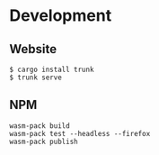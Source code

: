# Development

## Website

```
$ cargo install trunk
$ trunk serve
```

## NPM

```
wasm-pack build
wasm-pack test --headless --firefox
wasm-pack publish
```